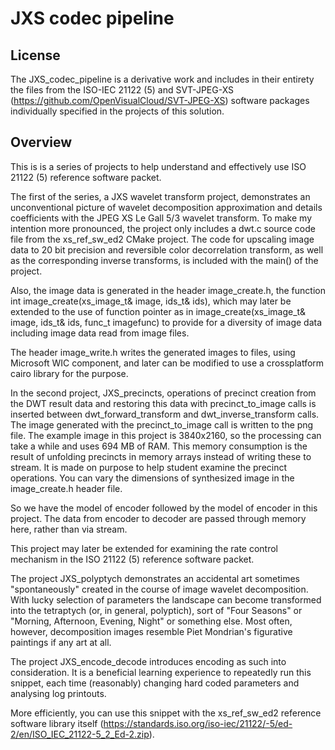 # JXS codec pipeline

## License
The JXS\_codec\_pipeline is a derivative work and includes in their entirety the files from the ISO-IEC 21122 (5)
and SVT-JPEG-XS (https://github.com/OpenVisualCloud/SVT-JPEG-XS) software packages individually specified 
in the projects of this solution.

## Overview

This is is a series of projects to help understand and effectively use ISO 21122 (5) reference software packet.

The first of the series, a JXS wavelet transform project, demonstrates an unconventional picture of wavelet decomposition 
approximation and details coefficients with the JPEG XS Le Gall 5/3 wavelet transform. To make my intention more pronounced, 
the project only includes a dwt.c source code file from the xs_ref_sw_ed2 CMake project. The code for upscaling 
image data to 20 bit precision and reversible color decorrelation transform, as well as the corresponding inverse transforms,
is included with the main() of the project.

Also, the image data is generated in the header image_create.h, the function int image\_create(xs_image\_t& image, ids\_t& ids),
which may later be extended to the use of function pointer as in image_create(xs_image\_t& image, ids\_t& ids, func\_t imagefunc)
to provide for a diversity of image data including image data read from image files.

The header image\_write.h writes the generated images to files, using Microsoft WIC component, and later can be modified 
to use a crossplatform cairo library for the purpose.

In the second project, JXS\_precincts, operations of precinct creation from the DWT result data and restoring this data with 
precinct_to_image calls is inserted between dwt\_forward\_transform and dwt\_inverse\_transform calls. The image generated with 
the precinct_to_image call is written to the png file. The example image in this project is 3840x2160, so the processing can take 
a while and uses 694 MB of RAM. This memory consumption is the result of unfolding precincts in memory arrays instead of writing 
these to stream. It is made on purpose to help student examine the precinct operations. You can vary the dimensions of synthesized 
image in the image\_create.h header file.

So we have the model of encoder followed by the model of encoder in this project. The data from encoder to decoder are passed 
through memory here, rather than via stream.

This project may later be extended for examining the rate control mechanism in the ISO 21122 (5) reference software packet.

<!-- The project SvtJxs\_breakdown is based off another implementation of the ISO 21122 (ed.3) standard, this of Intel Corporation.
The point of this excursion is to show that both implementations are consistent with one another. Also, I believe that 
the Intel Corporation implementation gives more convenient structures representing precincts. Any way, the diagrams from 
their github repository, https://github.com/OpenVisualCloud/SVT-JPEG-XS/blob/main/documentation/encoder/svt-jpegxs-encoder-design.md 
and https://github.com/OpenVisualCloud/SVT-JPEG-XS/blob/main/documentation/decoder/svt-jpegxs-decoder-design.md contain clear, 
unambiguous visuals representing band arrangement after DWT decomposition. -->

The project JXS\_polyptych demonstrates an accidental art sometimes "spontaneously" created in the course of 
image wavelet decomposition. With lucky selection of parameters the landscape can become transformed into 
the tetraptych (or, in general, polyptich), sort of "Four Seasons" or "Morning, Afternoon, Evening, Night" 
or something else. Most often, however, decomposition images resemble Piet Mondrian's 
figurative paintings if any art at all.

<!-- The project JXS\_decode\_rearrange is an attempt to understand the purpose of including image files
like 44.jxs with the archive part-4-refstreams.zip of ISO-IEC 21122 -4 ed-3 
(https://standards.iso.org/iso-iec/21122/-4/ed-3/en/). The idea is tested if the image is
a product (possibly processed) of decomposition operation applied to the Sintel image like that in 13.jxs. -->

The project JXS\_encode\_decode introduces encoding as such into consideration. It is 
a beneficial learning experience to repeatedly run this snippet, each time (reasonably) 
changing hard coded parameters and analysing log printouts.

More efficiently, you can use this snippet with the xs_ref_sw_ed2 reference software 
library itself 
(https://standards.iso.org/iso-iec/21122/-5/ed-2/en/ISO_IEC_21122-5_2_Ed-2.zip).
